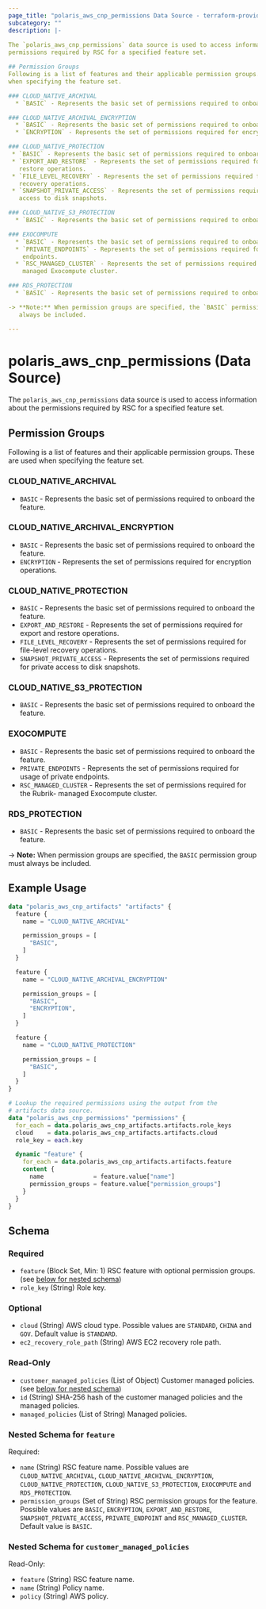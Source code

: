```yaml
---
page_title: "polaris_aws_cnp_permissions Data Source - terraform-provider-polaris"
subcategory: ""
description: |-
  
The `polaris_aws_cnp_permissions` data source is used to access information about the
permissions required by RSC for a specified feature set.

## Permission Groups
Following is a list of features and their applicable permission groups. These are used
when specifying the feature set.

### CLOUD_NATIVE_ARCHIVAL
  * `BASIC` - Represents the basic set of permissions required to onboard the feature.

### CLOUD_NATIVE_ARCHIVAL_ENCRYPTION
  * `BASIC` - Represents the basic set of permissions required to onboard the feature.
  * `ENCRYPTION` - Represents the set of permissions required for encryption operations.

### CLOUD_NATIVE_PROTECTION
 * `BASIC` - Represents the basic set of permissions required to onboard the feature.
 * `EXPORT_AND_RESTORE` - Represents the set of permissions required for export and
   restore operations.
 * `FILE_LEVEL_RECOVERY` - Represents the set of permissions required for file-level
   recovery operations.
 * `SNAPSHOT_PRIVATE_ACCESS` - Represents the set of permissions required for private
   access to disk snapshots.

### CLOUD_NATIVE_S3_PROTECTION
  * `BASIC` - Represents the basic set of permissions required to onboard the feature.

### EXOCOMPUTE
  * `BASIC` - Represents the basic set of permissions required to onboard the feature.
  * `PRIVATE_ENDPOINTS` - Represents the set of permissions required for usage of private
    endpoints.
  * `RSC_MANAGED_CLUSTER` - Represents the set of permissions required for the Rubrik-
    managed Exocompute cluster.

### RDS_PROTECTION
  * `BASIC` - Represents the basic set of permissions required to onboard the feature.

-> **Note:** When permission groups are specified, the `BASIC` permission group must
   always be included.

---
```


# polaris_aws_cnp_permissions (Data Source)


The `polaris_aws_cnp_permissions` data source is used to access information about the
permissions required by RSC for a specified feature set.

## Permission Groups
Following is a list of features and their applicable permission groups. These are used
when specifying the feature set.

### CLOUD_NATIVE_ARCHIVAL
  * `BASIC` - Represents the basic set of permissions required to onboard the feature.

### CLOUD_NATIVE_ARCHIVAL_ENCRYPTION
  * `BASIC` - Represents the basic set of permissions required to onboard the feature.
  * `ENCRYPTION` - Represents the set of permissions required for encryption operations.

### CLOUD_NATIVE_PROTECTION
 * `BASIC` - Represents the basic set of permissions required to onboard the feature.
 * `EXPORT_AND_RESTORE` - Represents the set of permissions required for export and
   restore operations.
 * `FILE_LEVEL_RECOVERY` - Represents the set of permissions required for file-level
   recovery operations.
 * `SNAPSHOT_PRIVATE_ACCESS` - Represents the set of permissions required for private
   access to disk snapshots.

### CLOUD_NATIVE_S3_PROTECTION
  * `BASIC` - Represents the basic set of permissions required to onboard the feature.

### EXOCOMPUTE
  * `BASIC` - Represents the basic set of permissions required to onboard the feature.
  * `PRIVATE_ENDPOINTS` - Represents the set of permissions required for usage of private
    endpoints.
  * `RSC_MANAGED_CLUSTER` - Represents the set of permissions required for the Rubrik-
    managed Exocompute cluster.

### RDS_PROTECTION
  * `BASIC` - Represents the basic set of permissions required to onboard the feature.

-> **Note:** When permission groups are specified, the `BASIC` permission group must
   always be included.



## Example Usage

```terraform
data "polaris_aws_cnp_artifacts" "artifacts" {
  feature {
    name = "CLOUD_NATIVE_ARCHIVAL"

    permission_groups = [
      "BASIC",
    ]
  }

  feature {
    name = "CLOUD_NATIVE_ARCHIVAL_ENCRYPTION"

    permission_groups = [
      "BASIC",
      "ENCRYPTION",
    ]
  }

  feature {
    name = "CLOUD_NATIVE_PROTECTION"

    permission_groups = [
      "BASIC",
    ]
  }
}

# Lookup the required permissions using the output from the
# artifacts data source.
data "polaris_aws_cnp_permissions" "permissions" {
  for_each = data.polaris_aws_cnp_artifacts.artifacts.role_keys
  cloud    = data.polaris_aws_cnp_artifacts.artifacts.cloud
  role_key = each.key

  dynamic "feature" {
    for_each = data.polaris_aws_cnp_artifacts.artifacts.feature
    content {
      name              = feature.value["name"]
      permission_groups = feature.value["permission_groups"]
    }
  }
}
```


## Schema

### Required

- `feature` (Block Set, Min: 1) RSC feature with optional permission groups. (see [below for nested schema](#nestedblock--feature))
- `role_key` (String) Role key.

### Optional

- `cloud` (String) AWS cloud type. Possible values are `STANDARD`, `CHINA` and `GOV`. Default value is `STANDARD`.
- `ec2_recovery_role_path` (String) AWS EC2 recovery role path.

### Read-Only

- `customer_managed_policies` (List of Object) Customer managed policies. (see [below for nested schema](#nestedatt--customer_managed_policies))
- `id` (String) SHA-256 hash of the customer managed policies and the managed policies.
- `managed_policies` (List of String) Managed policies.

<a id="nestedblock--feature"></a>
### Nested Schema for `feature`

Required:

- `name` (String) RSC feature name. Possible values are `CLOUD_NATIVE_ARCHIVAL`, `CLOUD_NATIVE_ARCHIVAL_ENCRYPTION`, `CLOUD_NATIVE_PROTECTION`, `CLOUD_NATIVE_S3_PROTECTION`, `EXOCOMPUTE` and `RDS_PROTECTION`.
- `permission_groups` (Set of String) RSC permission groups for the feature. Possible values are `BASIC`, `ENCRYPTION`, `EXPORT_AND_RESTORE`, `SNAPSHOT_PRIVATE_ACCESS`, `PRIVATE_ENDPOINT` and `RSC_MANAGED_CLUSTER`. Default value is `BASIC`.


<a id="nestedatt--customer_managed_policies"></a>
### Nested Schema for `customer_managed_policies`

Read-Only:

- `feature` (String) RSC feature name.
- `name` (String) Policy name.
- `policy` (String) AWS policy.

